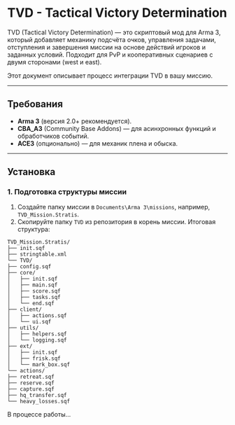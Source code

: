 # TVD - Tactical Victory Determination

TVD (Tactical Victory Determination) — это скриптовый мод для Arma 3, который добавляет механику подсчёта очков, управления задачами, отступления и завершения миссии на основе действий игроков и заданных условий. Подходит для PvP и кооперативных сценариев с двумя сторонами (west и east).

Этот документ описывает процесс интеграции TVD в вашу миссию.

---

## Требования
- **Arma 3** (версия 2.0+ рекомендуется).
- **CBA_A3** (Community Base Addons) — для асинхронных функций и обработчиков событий.
- **ACE3** (опционально) — для механик плена и обыска.

---

## Установка

### 1. Подготовка структуры миссии
1. Создайте папку миссии в `Documents\Arma 3\missions`, например, `TVD_Mission.Stratis`.
2. Скопируйте папку `TVD` из репозитория в корень миссии. Итоговая структура:
```
TVD_Mission.Stratis/
├── init.sqf
├── stringtable.xml
└── TVD/
├── config.sqf
├── core/
│   ├── init.sqf
│   ├── main.sqf
│   ├── score.sqf
│   ├── tasks.sqf
│   └── end.sqf
├── client/
│   ├── actions.sqf
│   └── ui.sqf
├── utils/
│   ├── helpers.sqf
│   └── logging.sqf
├── ext/
│   ├── init.sqf
│   ├── frisk.sqf
│   └── mark_box.sqf
└── actions/
├── retreat.sqf
├── reserve.sqf
├── capture.sqf
├── hq_transfer.sqf
└── heavy_losses.sqf
```

В процессе работы...
